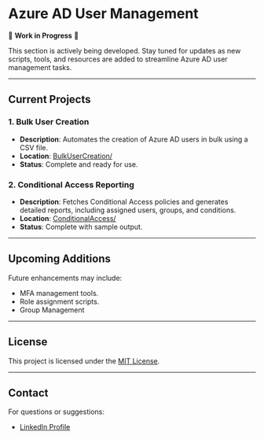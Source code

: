 # Azure AD User Management

🚧 **Work in Progress** 🚧  

This section is actively being developed. Stay tuned for updates as new scripts, tools, and resources are added to streamline Azure AD user management tasks.

---

## Current Projects

### **1. Bulk User Creation**
- **Description**: Automates the creation of Azure AD users in bulk using a CSV file.
- **Location**: [BulkUserCreation/](./BulkUserCreation/)
- **Status**: Complete and ready for use.

### **2. Conditional Access Reporting**
- **Description**: Fetches Conditional Access policies and generates detailed reports, including assigned users, groups, and conditions.
- **Location**: [ConditionalAccess/](./ConditionalAccess/)
- **Status**: Complete with sample output.

---

## Upcoming Additions
Future enhancements may include:
- MFA management tools.
- Role assignment scripts.
- Group Management

---

## License
This project is licensed under the [MIT License](https://github.com/Abyloon/Powershell-Scripts/blob/main/LICENSE.md).

---

## Contact
For questions or suggestions:
- [LinkedIn Profile](https://www.linkedin.com/in/Helen-najar)
